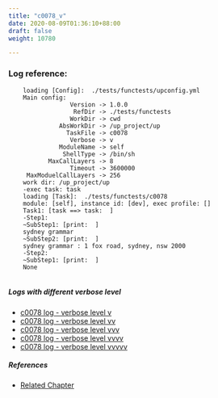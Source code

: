 ```yaml
---
title: "c0078_v"
date: 2020-08-09T01:36:10+88:00
draft: false
weight: 10780

---
```


### Log reference: <no value>

```
    loading [Config]:  ./tests/functests/upconfig.yml
    Main config:
                 Version -> 1.0.0
                  RefDir -> ./tests/functests
                 WorkDir -> cwd
              AbsWorkDir -> /up_project/up
                TaskFile -> c0078
                 Verbose -> v
              ModuleName -> self
               ShellType -> /bin/sh
           MaxCallLayers -> 8
                 Timeout -> 3600000
     MaxModuelCallLayers -> 256
    work dir: /up_project/up
    -exec task: task
    loading [Task]:  ./tests/functests/c0078
    module: [self], instance id: [dev], exec profile: []
    Task1: [task ==> task:  ]
    -Step1:
    ~SubStep1: [print:  ]
    sydney grammar
    ~SubStep2: [print:  ]
    sydney grammar : 1 fox road, sydney, nsw 2000
    -Step2:
    ~SubStep1: [print:  ]
    None
    
```

##### Logs with different verbose level
* [c0078 log - verbose level v](../../logs/c0078_v)
* [c0078 log - verbose level vv](../../logs/c0078_vv)
* [c0078 log - verbose level vvv](../../logs/c0078_vvv)
* [c0078 log - verbose level vvvv](../../logs/c0078_vvvv)
* [c0078 log - verbose level vvvvv](../../logs/c0078_vvvvv)

##### References
* [Related Chapter](../../dvars/c0078)
